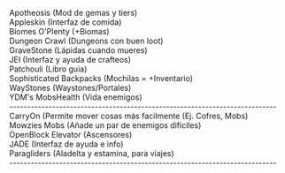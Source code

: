 Apotheosis (Mod de gemas y tiers) <br />
Appleskin (Interfaz de comida) <br />
Biomes O'Plenty (+Biomas) <br />
Dungeon Crawl (Dungeons con buen loot) <br />
GraveStone (Lápidas cuando mueres) <br />
JEI (Interfaz y ayuda de crafteos) <br />
Patchouli (Libro guia) <br />
Sophisticated Backpacks (Mochilas = +Inventario) <br />
WayStones (Waystones/Portales) <br />
YDM's MobsHealth (Vida enemigos) <br /> 
--------------------------------------------------------------------------- <br />
CarryOn (Permite mover cosas más facilmente (Ej. Cofres, Mobs) <br />
Mowzies Mobs (Añade un par de enemigos dificiles) <br />
OpenBlock Elevator (Ascensores) <br />
JADE (Interfaz de ayuda e info) <br />
Paragliders (Aladelta y estamina, para viajes) <br />
--------------------------------------------------------------------------- <br />
